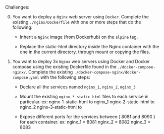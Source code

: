 Challenges:

0. You want to deploy a `Nginx` web server using `Docker`.  Complete the existing `./nginx/Dockerfile` with one or more steps that do the following:    

    - Inherit a `Nginx` image (from Dockerhub) on the `alpine` tag.

    - Replace the static-html directory inside the Nginx container with the one in the       current directory, through mount or copying the files.

1. You want to deploy 3x `Nginx` web servers using Docker and Docker compose using the 
   existing Dockerfile found in the `./docker-compose-nginx/`.
   Complete the existing `./docker-compose-nginx/docker-compose.yaml` with the following steps: 
     - Declare all the services named `nginx_1`, `nginx_2`, `nginx_3`

     - Mount the existing `nginx-*-static-html` files to each service in particular.
        ex: nginx-1-static-html to nginx_1
            nginx-2-static-html to nginx_2
            nginx-3-static-html to 
            
     - Expose different ports for the services between ( 8081 and 8090 ) for each container.
        ex: nginx_1 = 8081
            nginx_2 = 8082
            nginx_3 = 8083

